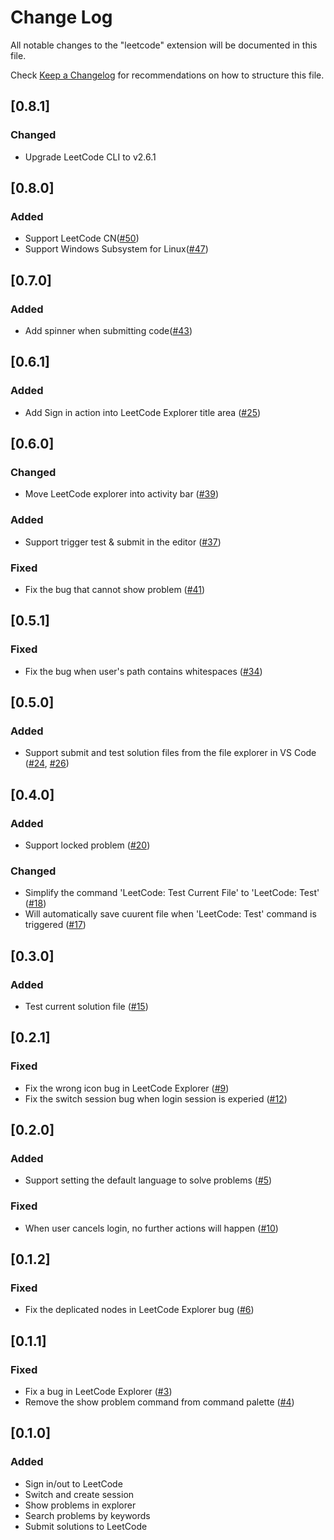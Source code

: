 # Change Log
All notable changes to the "leetcode" extension will be documented in this file.

Check [Keep a Changelog](http://keepachangelog.com/) for recommendations on how to structure this file.

## [0.8.1]
### Changed
- Upgrade LeetCode CLI to v2.6.1

## [0.8.0]
### Added
- Support LeetCode CN([#50](https://github.com/jdneo/vscode-leetcode/issues/50))
- Support Windows Subsystem for Linux([#47](https://github.com/jdneo/vscode-leetcode/issues/47))

## [0.7.0]
### Added
- Add spinner when submitting code([#43](https://github.com/jdneo/vscode-leetcode/issues/43))

## [0.6.1]
### Added
- Add Sign in action into LeetCode Explorer title area ([#25](https://github.com/jdneo/vscode-leetcode/issues/25))

## [0.6.0]
### Changed
- Move LeetCode explorer into activity bar ([#39](https://github.com/jdneo/vscode-leetcode/issues/39))

### Added
- Support trigger test & submit in the editor ([#37](https://github.com/jdneo/vscode-leetcode/issues/37))

### Fixed
- Fix the bug that cannot show problem ([#41](https://github.com/jdneo/vscode-leetcode/issues/41))

## [0.5.1]
### Fixed
- Fix the bug when user's path contains whitespaces ([#34](https://github.com/jdneo/vscode-leetcode/issues/34))

## [0.5.0]
### Added
- Support submit and test solution files from the file explorer in VS Code ([#24](https://github.com/jdneo/vscode-leetcode/issues/24), [#26](https://github.com/jdneo/vscode-leetcode/issues/26))

## [0.4.0]
### Added
- Support locked problem ([#20](https://github.com/jdneo/vscode-leetcode/issues/20))

### Changed
- Simplify the command 'LeetCode: Test Current File' to 'LeetCode: Test' ([#18](https://github.com/jdneo/vscode-leetcode/issues/18))
- Will automatically save cuurent file when 'LeetCode: Test' command is triggered ([#17](https://github.com/jdneo/vscode-leetcode/issues/17))

## [0.3.0]
### Added
- Test current solution file ([#15](https://github.com/jdneo/vscode-leetcode/issues/15))

## [0.2.1]
### Fixed
- Fix the wrong icon bug in LeetCode Explorer ([#9](https://github.com/jdneo/vscode-leetcode/issues/9))
- Fix the switch session bug when login session is experied ([#12](https://github.com/jdneo/vscode-leetcode/issues/12))

## [0.2.0]
### Added
- Support setting the default language to solve problems ([#5](https://github.com/jdneo/vscode-leetcode/issues/5))

### Fixed
- When user cancels login, no further actions will happen ([#10](https://github.com/jdneo/vscode-leetcode/issues/10))

## [0.1.2]
### Fixed
- Fix the deplicated nodes in LeetCode Explorer bug ([#6](https://github.com/jdneo/vscode-leetcode/issues/6))

## [0.1.1]
### Fixed
- Fix a bug in LeetCode Explorer ([#3](https://github.com/jdneo/vscode-leetcode/issues/3))
- Remove the show problem command from command palette ([#4](https://github.com/jdneo/vscode-leetcode/issues/4))

## [0.1.0]
### Added
- Sign in/out to LeetCode
- Switch and create session
- Show problems in explorer
- Search problems by keywords
- Submit solutions to LeetCode
